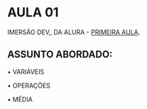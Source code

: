 # AULA 01

IMERSÃO DEV_ DA ALURA - [PRIMEIRA AULA](https://imersao.dev/aulas/aula01-variaveis-operacoes-media).

## ASSUNTO ABORDADO:


• VARIÁVEIS


• OPERAÇÕES


• MÉDIA
